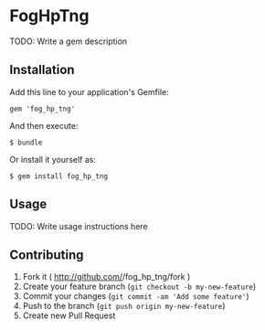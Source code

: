 # FogHpTng

TODO: Write a gem description

## Installation

Add this line to your application's Gemfile:

    gem 'fog_hp_tng'

And then execute:

    $ bundle

Or install it yourself as:

    $ gem install fog_hp_tng

## Usage

TODO: Write usage instructions here

## Contributing

1. Fork it ( http://github.com/<my-github-username>/fog_hp_tng/fork )
2. Create your feature branch (`git checkout -b my-new-feature`)
3. Commit your changes (`git commit -am 'Add some feature'`)
4. Push to the branch (`git push origin my-new-feature`)
5. Create new Pull Request
